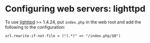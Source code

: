 # Configuring web servers: lighttpd

To use [lighttpd](https://www.lighttpd.net/) >= 1.4.24, put `index.php` in the web root and add the following to the configuration:

```
url.rewrite-if-not-file = ("(.*)" => "/index.php/$0")
```
